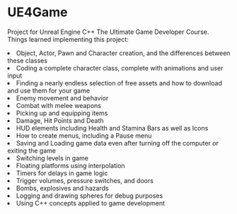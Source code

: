# UE4Game

Project for Unreal Engine C++ The Ultimate Game Developer Course. Things learned implementing this project:
<li>
Object, Actor, Pawn and Character creation, and the differences between these classes
</li>
<li>
Coding a complete character class, complete with animations and user input
</li>
<li>
Finding a nearly endless selection of free assets and how to download and use them for your game
</li>
<li>
Enemy movement and behavior
</li>
<li>
Combat with melee weapons
</li>
<li>
Picking up and equipping items
</li>
<li>
Damage, Hit Points and Death
</li>
<li>
HUD elements including Health and Stamina Bars as well as Icons
</li>
<li>
How to create menus, including a Pause menu
</li>
<li>
Saving and Loading game data even after turning off the computer or exiting the game
</li>
<li>
Switching levels in game
</li>
<li>
Floating platforms using interpolation
</li>
<li>
Timers for delays in game logic
</li>
<li>
Trigger volumes, pressure switches, and doors
</li>
<li>
Bombs, explosives and hazards
</li>
<li>
Logging and drawing spheres for debug purposes
</li>
<li>
Using C++ concepts applied to game development
</li>
  

